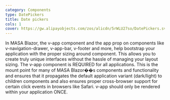 ```yaml
---
category: Components
type: DatePickers
title: Date pickers
cols: 1
cover: https://gw.alipayobjects.com/zos/alicdn/5rWLU27so/DatePickers.svg
---
```


In MASA Blazor, the v-app component and the app prop on components like v-navigation-drawer, v-app-bar, v-footer and more, help bootstrap your application with the proper sizing around <v-main> component. This allows you to create truly unique interfaces without the hassle of managing your layout sizing. The v-app component is REQUIRED for all applications. This is the mount point for many of MASA Blazor��s components and functionality and ensures that it propagates the default application variant (dark/light) to children components and also ensures proper cross-browser support for certain click events in browsers like Safari. v-app should only be rendered within your application ONCE.
